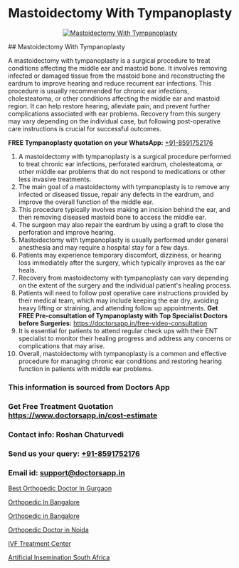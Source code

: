 # Mastoidectomy With Tympanoplasty

<p align="center">
  <a href="null">
    <img src="null" alt="Mastoidectomy With Tympanoplasty">
  </a>
</p>
## Mastoidectomy With Tympanoplasty

A mastoidectomy with tympanoplasty is a surgical procedure to treat conditions affecting the middle ear and mastoid bone. It involves removing infected or damaged tissue from the mastoid bone and reconstructing the eardrum to improve hearing and reduce recurrent ear infections. This procedure is usually recommended for chronic ear infections, cholesteatoma, or other conditions affecting the middle ear and mastoid region. It can help restore hearing, alleviate pain, and prevent further complications associated with ear problems. Recovery from this surgery may vary depending on the individual case, but following post-operative care instructions is crucial for successful outcomes.

**FREE Tympanoplasty quotation on your WhatsApp:**  [+91-8591752176](https://api.whatsapp.com/send?phone=8591752176)

1) A mastoidectomy with tympanoplasty is a surgical procedure performed to treat chronic ear infections, perforated eardrum, cholesteatoma, or other middle ear problems that do not respond to medications or other less invasive treatments.
2) The main goal of a mastoidectomy with tympanoplasty is to remove any infected or diseased tissue, repair any defects in the eardrum, and improve the overall function of the middle ear.
3) This procedure typically involves making an incision behind the ear, and then removing diseased mastoid bone to access the middle ear.
4) The surgeon may also repair the eardrum by using a graft to close the perforation and improve hearing.
5) Mastoidectomy with tympanoplasty is usually performed under general anesthesia and may require a hospital stay for a few days.
6) Patients may experience temporary discomfort, dizziness, or hearing loss immediately after the surgery, which typically improves as the ear heals.
7) Recovery from mastoidectomy with tympanoplasty can vary depending on the extent of the surgery and the individual patient's healing process.
8) Patients will need to follow post operative care instructions provided by their medical team, which may include keeping the ear dry, avoiding heavy lifting or straining, and attending follow up appointments.
**Get FREE Pre-consultation of Tympanoplasty with Top Specialist Doctors before Surgeries:** https://doctorsapp.in/free-video-consultation
9) It is essential for patients to attend regular check ups with their ENT specialist to monitor their healing progress and address any concerns or complications that may arise.
10) Overall, mastoidectomy with tympanoplasty is a common and effective procedure for managing chronic ear conditions and restoring hearing function in patients with middle ear problems.

### This information is sourced from Doctors App 
### Get Free Treatment Quotation https://www.doctorsapp.in/cost-estimate
### Contact info: Roshan Chaturvedi 
### Send us your query: [+91-8591752176](https://api.whatsapp.com/send?phone=8591752176) 
### Email id: support@doctorsapp.in

[Best Orthopedic Doctor In Gurgaon](https://www.linkedin.com/pulse/best-orthopedic-doctor-gurgaon-doctorsapp-chittagong-pqtqe?trackingId=STkWplkXG5sLARitwaz57w%3D%3D&lipi=urn%3Ali%3Apage%3Ad_flagship3_company_admin%3BK7pDwyqSQgabgpAl1%2Bo97w%3D%3D)

[Orthopedic In Bangalore](https://www.linkedin.com/pulse/orthopedic-bangalore-doctorsappin-xwhbc?trackingId=LoY2caBi4ySfGMSuVhoalA%3D%3D&lipi=urn%3Ali%3Apage%3Ad_flagship3_company_admin%3Bv1vSrTMWRDqcHbnFEZaXTQ%3D%3D)

[Orthopedic in Bangalore](https://medium.com/@manish632504/orthopedic-in-bangalore-9a8bbd99fedb)

[Orthopedic Doctor in Noida](https://medium.com/@manish632504/orthopedic-doctor-in-noida-f103d03d5fbc)

[IVF Treatment Center](https://doctors-apps.github.io/doctorsapp/ivf-treatment-center)

[Artificial Insemination South Africa](https://doctors-apps.github.io/doctorsapp/artificial-insemination-south-africa)

